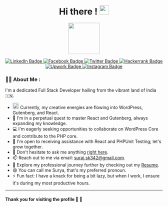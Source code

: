 <div id="header" align="center">
 
  # Hi there ! <img src="https://media.giphy.com/media/hvRJCLFzcasrR4ia7z/giphy.gif" width="30px"/>
  
  <img src="https://media.giphy.com/media/M9gbBd9nbDrOTu1Mqx/giphy.gif" width="100"/> <br/>
  <div id="badges">
    <a href="https://www.linkedin.com/in/suraj-kumar-singh/">
      <img src="https://img.shields.io/badge/LinkedIn-blue?style=for-the-badge&logo=linkedin&logoColor=white" alt="LinkedIn Badge"/>
    </a>
    <a href="https://www.facebook.com/SurajSingh176/">
      <img src="https://img.shields.io/badge/Facebook-1877F2?style=for-the-badge&logo=facebook&logoColor=white" alt="Facebook Badge"/>
    </a>
    <a href="https://twitter.com/Suraj_Kr_Singh">
      <img src="https://img.shields.io/badge/Twitter-1DA1F2?style=for-the-badge&logo=twitter&logoColor=white" alt="Twitter Badge"/>
    </a>
    <a href="https://www.hackerrank.com/singh_surajkumar">
      <img src="https://img.shields.io/badge/-Hackerrank-2EC866?style=for-the-badge&logo=HackerRank&logoColor=white" alt="Hackerrank Badge"/>
    </a>
    <a href="https://www.upwork.com/freelancers/~01c9efe3b1a0808e5d?viewMode=1">
      <img src="https://img.shields.io/badge/UpWork-6FDA44?style=for-the-badge&logo=Upwork&logoColor=white" alt="Upwork Badge"/>
    </a>
     <a href="https://www.instagram.com/suraj.kr.singh/">
      <img src="https://img.shields.io/badge/Instagram-E4405F?style=for-the-badge&logo=instagram&logoColor=white" alt="Instagram Badge"/>
    </a>
   
  </div>
</div>

### :man_technologist: About Me :

I'm a dedicated Full Stack Developer hailing from the vibrant land of India 🇮🇳.

- <img src="https://media.giphy.com/media/WUlplcMpOCEmTGBtBW/giphy.gif" width="20"> Currently, my creative energies are flowing into WordPress, Gutenberg, and React.
- 📖 I'm in a perpetual quest to master React and Gutenberg, always expanding my knowledge.
- 💻 I'm eagerly seeking opportunities to collaborate on WordPress Core and contribute to the PHP core.
- 👐 I'm open to receiving assistance with React and PHPUnit Testing; let's grow together.
- 💬 Don't hesitate to ask me anything [right here](https://github.com/surajkrsingh/surajkrsingh/issues/1).
- 📫 Reach out to me via email: suraj.sk342@gmail.com.
- 📄 Explore my professional journey further by checking out my [Resume](https://github.com/surajkrsingh/surajkrsingh/blob/main/resources/docs/suraj-wordpress-developer.pdf).
- 😄 You can call me Surya, that's my preferred pronoun.
- ⚡ Fun fact: I have a knack for being a bit lazy, but when I work, I ensure it's during my most productive hours.
---

#### Thank you for visiting the profile 🙏 🙂
